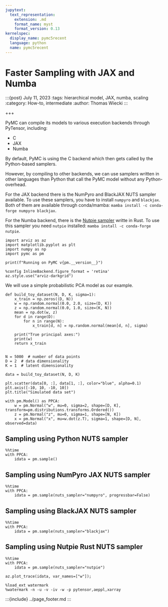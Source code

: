 ```yaml
---
jupytext:
  text_representation:
    extension: .md
    format_name: myst
    format_version: 0.13
kernelspec:
  display_name: pymc5recent
  language: python
  name: pymc5recent
---
```


# Faster Sampling with JAX and Numba

:::{post} July 11, 2023
:tags: hierarchical model, JAX, numba, scaling
:category: How-to, intermediate
:author: Thomas Wiecki
:::

+++

PyMC can compile its models to various execution backends through PyTensor, including:
* C
* JAX
* Numba

By default, PyMC is using the C backend which then gets called by the Python-based samplers.

However, by compiling to other backends, we can use samplers written in other languages than Python that call the PyMC model without any Python-overhead.

For the JAX backend there is the NumPyro and BlackJAX NUTS sampler available. To use these samplers, you have to install `numpyro` and `blackjax`. Both of them are available through conda/mamba: `mamba install -c conda-forge numpyro blackjax`.

For the Numba backend, there is the [Nutpie sampler](https://github.com/pymc-devs/nutpie) writte in Rust. To use this sampler you need `nutpie` installed: `mamba install -c conda-forge nutpie`. 

```{code-cell} ipython3
import arviz as az
import matplotlib.pyplot as plt
import numpy as np
import pymc as pm

print(f"Running on PyMC v{pm.__version__}")
```

```{code-cell} ipython3
%config InlineBackend.figure_format = 'retina'
az.style.use("arviz-darkgrid")
```

We will use a simple probabilistic PCA model as our example.

```{code-cell} ipython3
def build_toy_dataset(N, D, K, sigma=1):
    x_train = np.zeros((D, N))
    w = np.random.normal(0.0, 2.0, size=(D, K))
    z = np.random.normal(0.0, 1.0, size=(K, N))
    mean = np.dot(w, z)
    for d in range(D):
        for n in range(N):
            x_train[d, n] = np.random.normal(mean[d, n], sigma)

    print("True principal axes:")
    print(w)
    return x_train


N = 5000  # number of data points
D = 2  # data dimensionality
K = 1  # latent dimensionality

data = build_toy_dataset(N, D, K)
```

```{code-cell} ipython3
plt.scatter(data[0, :], data[1, :], color="blue", alpha=0.1)
plt.axis([-10, 10, -10, 10])
plt.title("Simulated data set")
```

```{code-cell} ipython3
with pm.Model() as PPCA:
    w = pm.Normal("w", mu=0, sigma=2, shape=[D, K], transform=pm.distributions.transforms.Ordered())
    z = pm.Normal("z", mu=0, sigma=1, shape=[N, K])
    x = pm.Normal("x", mu=w.dot(z.T), sigma=1, shape=[D, N], observed=data)
```

## Sampling using Python NUTS sampler

```{code-cell} ipython3
%%time
with PPCA:
    idata = pm.sample()
```

## Sampling using NumPyro JAX NUTS sampler

```{code-cell} ipython3
%%time
with PPCA:
    idata = pm.sample(nuts_sampler="numpyro", progressbar=False)
```

## Sampling using BlackJAX NUTS sampler

```{code-cell} ipython3
%%time
with PPCA:
    idata = pm.sample(nuts_sampler="blackjax")
```

## Sampling using Nutpie Rust NUTS sampler

```{code-cell} ipython3
%%time
with PPCA:
    idata = pm.sample(nuts_sampler="nutpie")
```

```{code-cell} ipython3
az.plot_trace(idata, var_names=["w"]);
```

```{code-cell} ipython3
%load_ext watermark
%watermark -n -u -v -iv -w -p pytensor,aeppl,xarray
```

:::{include} ../page_footer.md
:::
